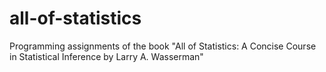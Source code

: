 # all-of-statistics
Programming assignments of the book "All of Statistics: A Concise Course in Statistical Inference by Larry A. Wasserman"
